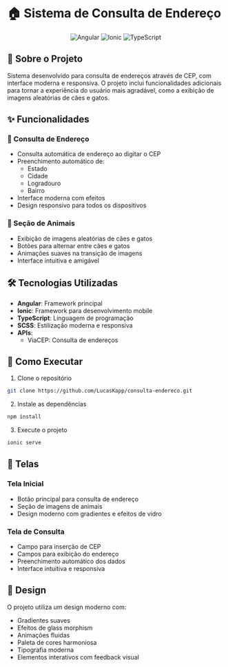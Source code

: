 # 🏠 Sistema de Consulta de Endereço

<div align="center">
  <img src="https://img.shields.io/badge/Angular-DD0031?style=for-the-badge&logo=angular&logoColor=white" alt="Angular"/>
  <img src="https://img.shields.io/badge/Ionic-3880FF?style=for-the-badge&logo=ionic&logoColor=white" alt="Ionic"/>
  <img src="https://img.shields.io/badge/TypeScript-007ACC?style=for-the-badge&logo=typescript&logoColor=white" alt="TypeScript"/>
</div>

## 📝 Sobre o Projeto

Sistema desenvolvido para consulta de endereços através de CEP, com interface moderna e responsiva. O projeto inclui funcionalidades adicionais para tornar a experiência do usuário mais agradável, como a exibição de imagens aleatórias de cães e gatos.

## ✨ Funcionalidades

### 🏡 Consulta de Endereço

- Consulta automática de endereço ao digitar o CEP
- Preenchimento automático de:
  - Estado
  - Cidade
  - Logradouro
  - Bairro
- Interface moderna com efeitos
- Design responsivo para todos os dispositivos

### 🐾 Seção de Animais

- Exibição de imagens aleatórias de cães e gatos
- Botões para alternar entre cães e gatos
- Animações suaves na transição de imagens
- Interface intuitiva e amigável

## 🛠️ Tecnologias Utilizadas

- **Angular**: Framework principal
- **Ionic**: Framework para desenvolvimento mobile
- **TypeScript**: Linguagem de programação
- **SCSS**: Estilização moderna e responsiva
- **APIs**:
  - ViaCEP: Consulta de endereços

## 🚀 Como Executar

1. Clone o repositório

```bash
git clone https://github.com/LucasKapp/consulta-endereco.git
```

2. Instale as dependências

```bash
npm install
```

3. Execute o projeto

```bash
ionic serve
```

## 📱 Telas

### Tela Inicial

- Botão principal para consulta de endereço
- Seção de imagens de animais
- Design moderno com gradientes e efeitos de vidro

### Tela de Consulta

- Campo para inserção de CEP
- Campos para exibição do endereço
- Preenchimento automático dos dados
- Interface intuitiva e responsiva

## 🎨 Design

O projeto utiliza um design moderno com:

- Gradientes suaves
- Efeitos de glass morphism
- Animações fluidas
- Paleta de cores harmoniosa
- Tipografia moderna
- Elementos interativos com feedback visual
